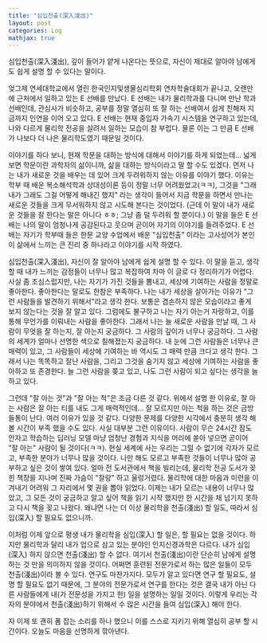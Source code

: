 ```yaml
---
title: "심입천출(深入淺出)"
layout: post
categories: Log
mathjax: true
---
```

심입천출(深入淺出), 깊이 들어가 얕게 나온다는 뜻으로, 자신이 제대로 알아야 남에게도 쉽게 설명 할 수 있다는 말이다.

엊그제 연세대학교에서 열린 한국인지및생물심리학회 연차학술대회가 끝나고, 오랜만에 근처에서 일하고 있는 E 선배를 만났다.
E 선배는 내가 물리학과를 다니며 만난 학과 선배인데, 관심사가 비슷하고, 공부를 정말 열심히 또 잘 하는 선배여서 쉽게 친해져 지금까지 인연을 이어 오고 있다.
E 선배는 현재 중입자 가속기 시스템을 연구하고 있는데, 나와 다르게 물리학 전공을 살려서 일하는 모습이 참 부럽다. 물론 이는 그 만큼 E 선배가 나보다 더 나은 물리학도였기 때문일 것이다.

이야기를 하다 보니, 현재 학문을 대하는 방식에 대해서 이야기를 하게 되었는데... 
넓게 보면 학문이란 과학자의 삶이니까, 삶을 대하는 방식이라고 말 할 수도 있겠다.
먼저 나는 내가 새로운 것을 배우는 데 있어 크게 두려워하지 않는 이유를 이야기 했다.
이유는 학부 때 배운 복소해석학과 상대성이론 등이 정말 너무 어려웠었고(ㅋㅋ), 그것을 "그래 내가 그래도 그걸 어떻게 해내긴 했지" 라는 생각이 들어서 
지금 학문을 하면서 만나는 새로운 것들을 크게 무서워하지 않고 시도해 본다는 것이었다. (근데 이 말이 내가 새로운 것들을 잘 한다는 말은 아니다 ㅎㅎ; 그냥 좀 덜 두려워 할 뿐이다.)
이 말을 들은 E 선배는 나의 말이 엄청나게 공감된다고 웃으며 곧이어 자기의 이야기를 들려주었다. E 선배는 자기가 학부때 들은 한문 교양 수업에서 배운 "심입천출" 이라는 고사성어가
본인이 삶에서 느끼는 큰 진리 중 하나라고 이야기를 시작 하였다.

심입천출(深入淺出), 자신이 잘 알아야 남에게 쉽게 설명 할 수 있다. 이 말을 듣고, 생각 할 때 내가 느끼는 감정들이 너무나 많고 복잡하여 차마 이 글로 다 정리하기가 어렵다.
사실 좀 조심스럽지만, 나는 자기가 가진 것들을 뽐내고, 세상에 기여하는 사람을 정말로 좋아한다. 좋아한다는 말로도 한참은 부족하다.
나는 내가 세상을 살아가는 이유가 "그런 사람들을 발견하기 위해서"라고 생각 한다.
보통은 겸손하지 않은 모습이라고 좋게 보지 않는다는 것을 잘 알고 있다. 그럼에도 불구하고 나는 자기 아는거 자랑하고, 이를 통해 무언가를 이뤄내는 사람을 좋아한다.
그래서 나는 늘 새로운 사람을 만날 때, 그 사람이 무엇을 잘 하는지, 잘 아는지 궁금하다. 그 사람의 깊이가 너무나 궁금하다. 그 사람의 세계가 얼마나 선명한 색으로 칠해졌는지 궁금하다.
내 눈에 그런 사람들은 너무나 큰 매력이 있고, 그 사람들이 세상에 기여하는 바 역시도 그 매력 만큼 크다고 생각 한다. 
그래서 나는 똑똑하고 잘난 사람을, 그리고 그것을 숨기지 않고 세상에 기여하는 사람을 좋아하고 또 존경한다. 
늘 그런 사람을 쫒고 있고, 나도 그런 사람이 되고 싶다는 생각을 늘 하고 있다.

그런데 "잘 아는 것"과 "잘 아는 척"은 조금 다른 것 같다. 위에서 설명 한 이유로, 잘 아는 사람은 잘 아는 티를 내도 그게 매력적인데... 잘 모르지만 아는 척을 하는 것은 금방 들통이 난다.
여러 이유가 있을 것 같다. 다양한 문제를 다양한 시각에서 충분히 생각 해 볼 시간이 부족 했을 수도 있다.
사실 대부분 그런 이유이다. 사람이 무슨 24시간 잠도 안자고 학습하는 딥러닝 모델 마냥 엄청난 경험과 지식을 머리에 쏟아 넣으면 곧이어 "잘 아는" 사람이 될 것이다(ㅋㅋ).
현실 세계에 사는 우리는 그럴 수 없기에 각자가 모르고, 부족한 분야가 너무나 많을 것이다. 나만 해도 모르고 부족한 것들이 너무나 많아 공부하고 싶은 것이 쌓여 있다.
얼마 전 도서관에서 책을 빌리는데, 물리학 전공 도서가 꽂힌 책장을 지나며 진짜 가슴이 "찰랑" 하고 울렁거렸다. 물리학에 대한 마음과 미련을 이겨내기 어려워 그 자리에서 몇 권을 뽑아 읽었다. 
이제는 내가 모르는 내용이 너무나 많았고, 그 모든 것이 궁금하고 알고 싶어 책을 읽기 시작 했지만 한 시간을 채 넘기지 못하고 다시 책을 꽂고 나왔다.
왜냐면 나는 더 이상 물리학을 천출(淺出) 할 일도, 따라서 심입(深入) 할 필요도 없으니까.

이처럼 이제 앞으로 평생 내가 물리학을 심입(深入) 할 일은, 할 필요는 없을 것이다.
하지만 물리학과 달리 내가 업으로 삼고 있는 분야인 인지신경과학은 다르다.
내가 심입(深入) 하지 않으면 천출(淺出) 할 수 없다. 여기서 천출(淺出)이란 단순히 남에게 설명 하는 것 만을 의미하지 않을 것이다. 
어쩌면 훈련된 전문가로서 하는 많은 일들이 모두 천출(淺出)이라 볼 수 있다. 연구도 마찬가지다. 
모두가 알고 있다면 연구 할 필요도, 설명 할 필요도 없기 때문에, 그 분야의 전문가로서 연구를 한다는 것은 결국 내가 아닌 다른 사람들에게 내(가 전문성을 가지고 한) 일을 설명하는 일일 것이다.
이렇게 우리는 각자의 분야에서 천출(淺出)하기 위해서 수 많은 시간을 들여 심입(深入) 해야 한다.

자 이제 또 괜히 폼 잡는 소리를 하나 했으니 이를 스스로 지키기 위해 열심히 공부 할 시간이다. 오늘도 마음을 선명하게 깎아낸다.